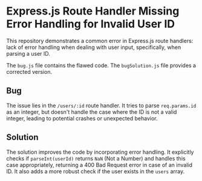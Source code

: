 # Express.js Route Handler Missing Error Handling for Invalid User ID

This repository demonstrates a common error in Express.js route handlers:  lack of error handling when dealing with user input, specifically, when parsing a user ID.

The `bug.js` file contains the flawed code. The `bugSolution.js` file provides a corrected version.

## Bug
The issue lies in the `/users/:id` route handler. It tries to parse `req.params.id` as an integer, but doesn't handle the case where the ID is not a valid integer, leading to potential crashes or unexpected behavior.

## Solution
The solution improves the code by incorporating error handling. It explicitly checks if `parseInt(userId)` returns `NaN` (Not a Number) and handles this case appropriately, returning a 400 Bad Request error in case of an invalid ID. It also adds a more robust check if the user exists in the `users` array.